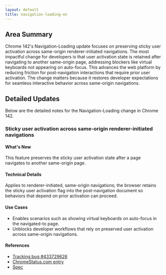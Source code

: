 ```yaml
---
layout: default
title: navigation-loading-en
---
```


## Area Summary

Chrome 142's Navigation-Loading update focuses on preserving sticky user activation across same-origin renderer-initiated navigations. The most impactful change for developers is that user activation state is retained after navigating to another same-origin page, addressing blockers like virtual keyboards not appearing on auto-focus. This advances the web platform by reducing friction for post-navigation interactions that require prior user activation. The change matters because it restores developer expectations for seamless interactive behavior across same-origin navigations.

## Detailed Updates

Below are the detailed notes for the Navigation-Loading change in Chrome 142.

### Sticky user activation across same-origin renderer-initiated navigations

#### What's New
This feature preserves the sticky user activation state after a page navigates to another same-origin page.

#### Technical Details
Applies to renderer-initiated, same-origin navigations; the browser retains the sticky user activation flag into the post-navigation document so behaviors that depend on prior activation can proceed.

#### Use Cases
- Enables scenarios such as showing virtual keyboards on auto-focus in the navigated-to page.  
- Unblocks developer workflows that rely on preserved user activation across same-origin navigations.

#### References
- [Tracking bug #433729626](https://issues.chromium.org/issues/433729626)  
- [ChromeStatus.com entry](https://chromestatus.com/feature/5078337520926720)  
- [Spec](https://github.com/whatwg/html/pull/11454)
